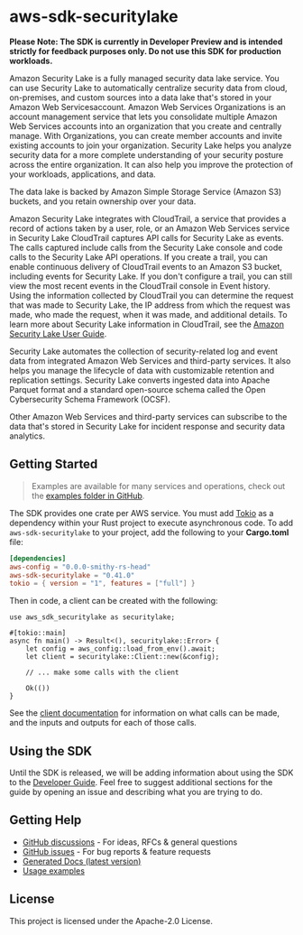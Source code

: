 # aws-sdk-securitylake

**Please Note: The SDK is currently in Developer Preview and is intended strictly for
feedback purposes only. Do not use this SDK for production workloads.**

Amazon Security Lake is a fully managed security data lake service. You can use Security Lake to automatically centralize security data from cloud, on-premises, and custom sources into a data lake that's stored in your Amazon Web Servicesaccount. Amazon Web Services Organizations is an account management service that lets you consolidate multiple Amazon Web Services accounts into an organization that you create and centrally manage. With Organizations, you can create member accounts and invite existing accounts to join your organization. Security Lake helps you analyze security data for a more complete understanding of your security posture across the entire organization. It can also help you improve the protection of your workloads, applications, and data.

The data lake is backed by Amazon Simple Storage Service (Amazon S3) buckets, and you retain ownership over your data.

Amazon Security Lake integrates with CloudTrail, a service that provides a record of actions taken by a user, role, or an Amazon Web Services service in Security Lake CloudTrail captures API calls for Security Lake as events. The calls captured include calls from the Security Lake console and code calls to the Security Lake API operations. If you create a trail, you can enable continuous delivery of CloudTrail events to an Amazon S3 bucket, including events for Security Lake. If you don't configure a trail, you can still view the most recent events in the CloudTrail console in Event history. Using the information collected by CloudTrail you can determine the request that was made to Security Lake, the IP address from which the request was made, who made the request, when it was made, and additional details. To learn more about Security Lake information in CloudTrail, see the [Amazon Security Lake User Guide](https://docs.aws.amazon.com/security-lake/latest/userguide/securitylake-cloudtrail.html).

Security Lake automates the collection of security-related log and event data from integrated Amazon Web Services and third-party services. It also helps you manage the lifecycle of data with customizable retention and replication settings. Security Lake converts ingested data into Apache Parquet format and a standard open-source schema called the Open Cybersecurity Schema Framework (OCSF).

Other Amazon Web Services and third-party services can subscribe to the data that's stored in Security Lake for incident response and security data analytics.

## Getting Started

> Examples are available for many services and operations, check out the
> [examples folder in GitHub](https://github.com/awslabs/aws-sdk-rust/tree/main/examples).

The SDK provides one crate per AWS service. You must add [Tokio](https://crates.io/crates/tokio)
as a dependency within your Rust project to execute asynchronous code. To add `aws-sdk-securitylake` to
your project, add the following to your **Cargo.toml** file:

```toml
[dependencies]
aws-config = "0.0.0-smithy-rs-head"
aws-sdk-securitylake = "0.41.0"
tokio = { version = "1", features = ["full"] }
```

Then in code, a client can be created with the following:

```rust,no_run
use aws_sdk_securitylake as securitylake;

#[tokio::main]
async fn main() -> Result<(), securitylake::Error> {
    let config = aws_config::load_from_env().await;
    let client = securitylake::Client::new(&config);

    // ... make some calls with the client

    Ok(())
}
```

See the [client documentation](https://docs.rs/aws-sdk-securitylake/latest/aws_sdk_securitylake/client/struct.Client.html)
for information on what calls can be made, and the inputs and outputs for each of those calls.

## Using the SDK

Until the SDK is released, we will be adding information about using the SDK to the
[Developer Guide](https://docs.aws.amazon.com/sdk-for-rust/latest/dg/welcome.html). Feel free to suggest
additional sections for the guide by opening an issue and describing what you are trying to do.

## Getting Help

* [GitHub discussions](https://github.com/awslabs/aws-sdk-rust/discussions) - For ideas, RFCs & general questions
* [GitHub issues](https://github.com/awslabs/aws-sdk-rust/issues/new/choose) - For bug reports & feature requests
* [Generated Docs (latest version)](https://awslabs.github.io/aws-sdk-rust/)
* [Usage examples](https://github.com/awslabs/aws-sdk-rust/tree/main/examples)

## License

This project is licensed under the Apache-2.0 License.

